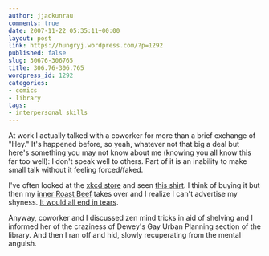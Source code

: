 ```yaml
---
author: jjackunrau
comments: true
date: 2007-11-22 05:35:11+00:00
layout: post
link: https://hungryj.wordpress.com/?p=1292
published: false
slug: 30676-306765
title: 306.76-306.765
wordpress_id: 1292
categories:
- comics
- library
tags:
- interpersonal skills
---
```


At work I actually talked with a coworker for more than a brief exchange of "Hey." It's happened before, so yeah, whatever not that big a deal but here's something you may not know about me (knowing you all know this far too well): I don't speak well to others. Part of it is an inability to make small talk without it feeling forced/faked.

I've often looked at the [xkcd store](http://xkcd.com/store) and seen [this shirt](http://xkcd.com/store/just_shy_shirt_thumb.png). I think of buying it but then my [inner Roast Beef](http://achewood.com/index.php?date=08042003) takes over and I realize I can't advertise my shyness. [It would all end in tears](http://achewood.com/index.php?date=02182004).

Anyway, coworker and I discussed zen mind tricks in aid of shelving and I informed her of the craziness of Dewey's Gay Urban Planning section of the library. And then I ran off and hid, slowly recuperating from the mental anguish.
